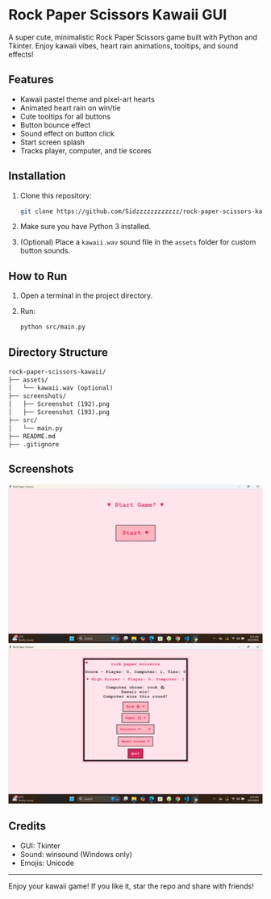 # Rock Paper Scissors Kawaii GUI

A super cute, minimalistic Rock Paper Scissors game built with Python and Tkinter. Enjoy kawaii vibes, heart rain animations, tooltips, and sound effects!

## Features

- Kawaii pastel theme and pixel-art hearts
- Animated heart rain on win/tie
- Cute tooltips for all buttons
- Button bounce effect
- Sound effect on button click
- Start screen splash
- Tracks player, computer, and tie scores

## Installation

1. Clone this repository:

   ```bash
   git clone https://github.com/Sidzzzzzzzzzzzz/rock-paper-scissors-kawaii.git
   ```

2. Make sure you have Python 3 installed.
3. (Optional) Place a `kawaii.wav` sound file in the `assets` folder for custom button sounds.

## How to Run

1. Open a terminal in the project directory.
2. Run:

   ```bash
   python src/main.py
   ```

## Directory Structure

```
rock-paper-scissors-kawaii/
├── assets/
│   └── kawaii.wav (optional)
├── screenshots/
│   ├── Screenshot (192).png
│   ├── Screenshot (193).png
├── src/
│   └── main.py
├── README.md
├── .gitignore
```

## Screenshots

![Splash Screen](screenshots/Screenshot%20(192).png)
![Gameplay](screenshots/Screenshot%20(193).png)

## Credits

- GUI: Tkinter
- Sound: winsound (Windows only)
- Emojis: Unicode

---

Enjoy your kawaii game! If you like it, star the repo and share with friends!